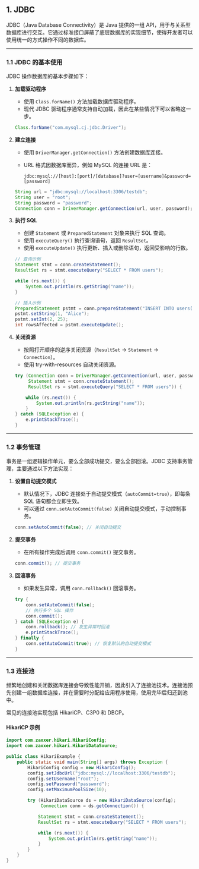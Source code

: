 ## **1. JDBC**

JDBC（Java Database Connectivity）是 Java 提供的一组 API，用于与关系型数据库进行交互。它通过标准接口屏蔽了底层数据库的实现细节，使得开发者可以使用统一的方式操作不同的数据库。

---

### **1.1 JDBC 的基本使用**

JDBC 操作数据库的基本步骤如下：

1. **加载驱动程序**
   - 使用 `Class.forName()` 方法加载数据库驱动程序。
   - 现代 JDBC 驱动程序通常支持自动加载，因此在某些情况下可以省略这一步。

   ```java
   Class.forName("com.mysql.cj.jdbc.Driver");
   ```

2. **建立连接**
   - 使用 `DriverManager.getConnection()` 方法创建数据库连接。
   - URL 格式因数据库而异，例如 MySQL 的连接 URL 是：

     ```
     jdbc:mysql://[host]:[port]/[database]?user=[username]&password=[password]
     ```

   ```java
   String url = "jdbc:mysql://localhost:3306/testdb";
   String user = "root";
   String password = "password";
   Connection conn = DriverManager.getConnection(url, user, password);
   ```

3. **执行 SQL**
   - 创建 `Statement` 或 `PreparedStatement` 对象来执行 SQL 查询。
   - 使用 `executeQuery()` 执行查询语句，返回 `ResultSet`。
   - 使用 `executeUpdate()` 执行更新、插入或删除语句，返回受影响的行数。

   ```java
   // 查询示例
   Statement stmt = conn.createStatement();
   ResultSet rs = stmt.executeQuery("SELECT * FROM users");

   while (rs.next()) {
       System.out.println(rs.getString("name"));
   }

   // 插入示例
   PreparedStatement pstmt = conn.prepareStatement("INSERT INTO users(name, age) VALUES(?, ?)");
   pstmt.setString(1, "Alice");
   pstmt.setInt(2, 25);
   int rowsAffected = pstmt.executeUpdate();
   ```

4. **关闭资源**
   - 按照打开顺序的逆序关闭资源（`ResultSet` -> `Statement` -> `Connection`）。
   - 使用 try-with-resources 自动关闭资源。

   ```java
   try (Connection conn = DriverManager.getConnection(url, user, password);
        Statement stmt = conn.createStatement();
        ResultSet rs = stmt.executeQuery("SELECT * FROM users")) {

       while (rs.next()) {
           System.out.println(rs.getString("name"));
       }
   } catch (SQLException e) {
       e.printStackTrace();
   }
   ```

---

### **1.2 事务管理**

事务是一组逻辑操作单元，要么全部成功提交，要么全部回滚。JDBC 支持事务管理，主要通过以下方法实现：

1. **设置自动提交模式**
   - 默认情况下，JDBC 连接处于自动提交模式（`autoCommit=true`），即每条 SQL 语句都会立即生效。
   - 可以通过 `conn.setAutoCommit(false)` 关闭自动提交模式，手动控制事务。

   ```java
   conn.setAutoCommit(false); // 关闭自动提交
   ```

2. **提交事务**
   - 在所有操作完成后调用 `conn.commit()` 提交事务。

   ```java
   conn.commit(); // 提交事务
   ```

3. **回滚事务**
   - 如果发生异常，调用 `conn.rollback()` 回滚事务。

   ```java
   try {
       conn.setAutoCommit(false);
       // 执行多个 SQL 操作
       conn.commit();
   } catch (SQLException e) {
       conn.rollback(); // 发生异常时回滚
       e.printStackTrace();
   } finally {
       conn.setAutoCommit(true); // 恢复默认的自动提交模式
   }
   ```

---

### **1.3 连接池**

频繁地创建和关闭数据库连接会导致性能开销，因此引入了连接池技术。连接池预先创建一组数据库连接，并在需要时分配给应用程序使用，使用完毕后归还到池中。

常见的连接池实现包括 HikariCP、C3P0 和 DBCP。

#### **HikariCP 示例**

```java
import com.zaxxer.hikari.HikariConfig;
import com.zaxxer.hikari.HikariDataSource;

public class HikariExample {
    public static void main(String[] args) throws Exception {
        HikariConfig config = new HikariConfig();
        config.setJdbcUrl("jdbc:mysql://localhost:3306/testdb");
        config.setUsername("root");
        config.setPassword("password");
        config.setMaximumPoolSize(10);

        try (HikariDataSource ds = new HikariDataSource(config);
             Connection conn = ds.getConnection()) {

            Statement stmt = conn.createStatement();
            ResultSet rs = stmt.executeQuery("SELECT * FROM users");

            while (rs.next()) {
                System.out.println(rs.getString("name"));
            }
        }
    }
}
```